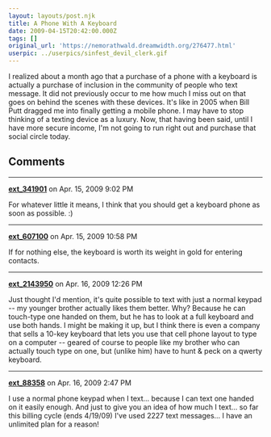 ```yaml
---
layout: layouts/post.njk
title: A Phone With A Keyboard
date: 2009-04-15T20:42:00.000Z
tags: []
original_url: 'https://nemorathwald.dreamwidth.org/276477.html'
userpic: ../userpics/sinfest_devil_clerk.gif
---
```

I realized about a month ago that a purchase of a phone with a keyboard is actually a purchase of inclusion in the community of people who text message. It did not previously occur to me how much I miss out on that goes on behind the scenes with these devices. It's like in 2005 when Bill Putt dragged me into finally getting a mobile phone. I may have to stop thinking of a texting device as a luxury. Now, that having been said, until I have more secure income, I'm not going to run right out and purchase that social circle today.

## Comments

---

**[ext_341901](https://www.dreamwidth.org/users/ext_341901)** on Apr. 15, 2009 9:02 PM

For whatever little it means, I think that you should get a keyboard phone as soon as possible. :)

---

**[ext_607100](https://www.dreamwidth.org/users/ext_607100)** on Apr. 15, 2009 10:58 PM

If for nothing else, the keyboard is worth its weight in gold for entering contacts.

---

**[ext_2143950](https://www.dreamwidth.org/users/ext_2143950)** on Apr. 16, 2009 12:26 PM

Just thought I'd mention, it's quite possible to text with just a normal keypad -- my younger brother actually likes them better. Why? Because he can touch-type one handed on them, but he has to look at a full keyboard and use both hands. I might be making it up, but I think there is even a company that sells a 10-key keyboard that lets you use that cell phone layout to type on a computer -- geared of course to people like my brother who can actually touch type on one, but (unlike him) have to hunt & peck on a qwerty keyboard.

---

**[ext_88358](https://www.dreamwidth.org/users/ext_88358)** on Apr. 16, 2009 2:47 PM

I use a normal phone keypad when I text... because I can text one handed on it easily enough. And just to give you an idea of how much I text... so far this billing cycle (ends 4/19/09) I've used 2227 text messages... I have an unlimited plan for a reason!
